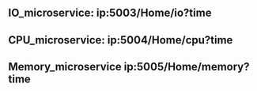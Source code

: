 ## IO_microservice:     ip:5003/Home/io?time
## CPU_microservice:    ip:5004/Home/cpu?time
## Memory_microservice  ip:5005/Home/memory?time